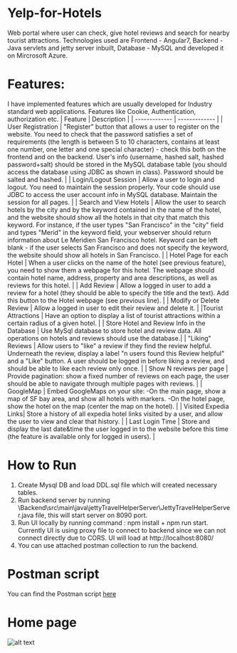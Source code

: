 # Yelp-for-Hotels
Web portal where user can check, give hotel reviews and search for nearby tourist attractions. Technologies used are Frontend - Angular7, Backend - 
Java servlets and jetty server inbuilt, Database - MySQL and developed it on Mircrosoft Azure.

# Features:
I have implemented features which are usually developed for Industry standard web applications. Features like Cookie, Authentication, authorization etc.
| Feature  | Description |
| ------------- | ------------- |
| User Registration  | "Register" button that allows a user to register on the website. You need to check that the password satisfies a set of requirements (the length is between 5 to 10 characters, contains at least one number, one letter and one special character) - check this both on the frontend and on the backend. User's info (username, hashed salt, hashed password+salt) should be stored in the MySQL database table (you should access the database using JDBC as shown in class). Password should be salted and hashed. |
| Login/Logout Session  | Allow a user to login and logout. You need to maintain the session properly. Your code should use JDBC to access the user account info in MySQL database. Maintain the session for all pages.  |
| Search and View Hotels | Allow the user to search hotels by the city and by the keyword contained in the name of the hotel, and the website should show all the hotels in that city that match this keyword. For instance, if the user types "San Francisco" in the "city" field and types "Merid" in the keyword field, your webserver should return information about Le Meridien San Francisco hotel. Keyword can be left blank - if the user selects San Francisco and does not specify the keyword, the website should show all hotels in San Francisco. |
| Hotel Page for each Hotel | When a user clicks on the name of the hotel (see previous feature), you need to show them a webpage for this hotel. The webpage should contain hotel name, address, property and area descriptions, as well as reviews for this hotel. |
| Add Review | Allow a logged in user to add a review for a hotel (they should be able to specify the title and the text). Add this button to the Hotel webpage (see previous line). |
| Modify or Delete Review | Allow a logged in user to edit their review and delete it.  |
|Tourist Attractions | Have an option to display a list of tourist attractions within a certain radius of a given hotel. |
| Store Hotel and Review Info in the Database |  Use MySql database to store hotel and review data. All operations on hotels and reviews should use the database.|
| "Liking" Reviews | Allow users to "like" a review if they find the review helpful. Underneath the review, display a label "n users found this Review helpful" and a "Like" button. A user should be logged in before liking a review, and should be able to like each review only once. |
| Show N reviews per page | Provide pagination: show a fixed number of reviews on each page, the user should be able to navigate through multiple pages with reviews. |
| GoogleMap  | Embed GoogleMaps on your site: -On the main page, show a map of SF bay area, and show all hotels with markers. -On the hotel page, show the hotel on the map (center the map on the hotel). |
| Visited Expedia Links| Store a history of all expedia hotel links visited by a user, and allow the user to view and clear that history. |
| Last Login Time | Store and display the last date&time the user logged in to the website before this time (the feature is available only for logged in users). |


# How to Run
1. Create Mysql DB and load DDL.sql file which will created necessary tables.
2. Run backend server by running \Backend\src\main\java\jettyTravelHelperServer\JettyTravelHelperServer.java file, this will start server on 8090 port.
3. Run UI locally by running command : npm install + npm run start. Currently UI is using proxy file to connect to backend since we can not connect directly due to CORS. UI will load at http://localhost:8080/
4. You can use attached postman collection to run the backend.

# Postman script

You can find the Postman script [here]()

# Home page

![alt text](http://url/to/img.png)
